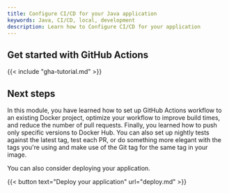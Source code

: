 ```yaml
---
title: Configure CI/CD for your Java application
keywords: Java, CI/CD, local, development
description: Learn how to Configure CI/CD for your application
---
```


## Get started with GitHub Actions

{{< include "gha-tutorial.md" >}}

## Next steps

In this module, you have learned how to set up GitHub Actions workflow to an existing Docker project, optimize your workflow to improve build times, and reduce the number of pull requests. Finally, you learned how to push only specific versions to Docker Hub. You can also set up nightly tests against the latest tag, test each PR, or do something more elegant with the tags you're using and make use of the Git tag for the same tag in your image.

You can also consider deploying your application.

{{< button text="Deploy your application" url="deploy.md" >}}